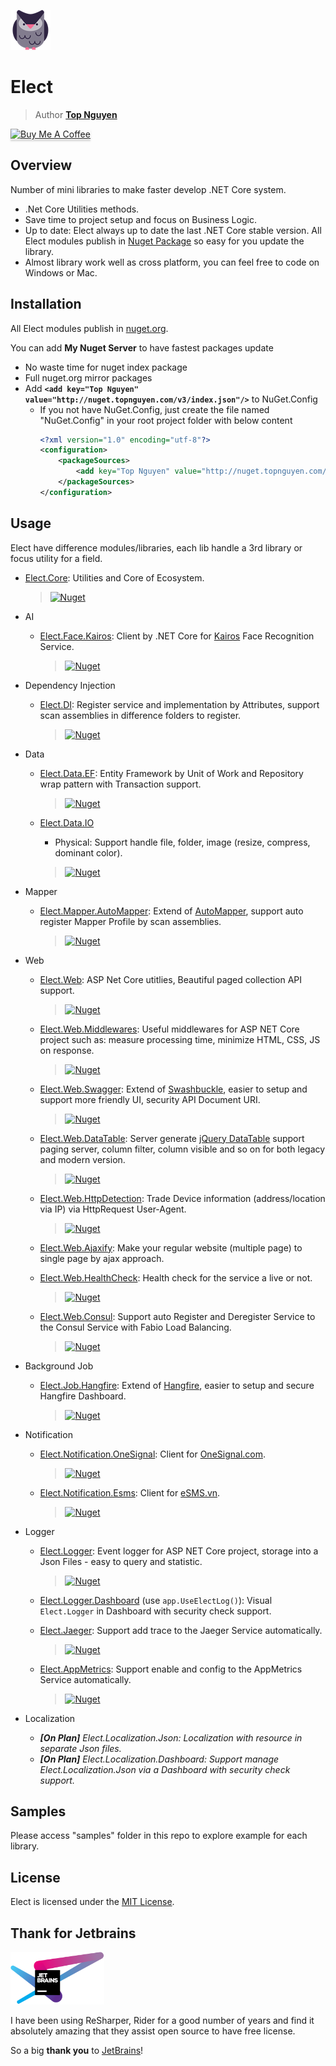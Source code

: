 ![Logo](Logo.png)
# Elect
> Author [**Top Nguyen**](http://topnguyen.com)

<a href="https://www.buymeacoffee.com/topnguyen" target="_blank"><img src="https://www.buymeacoffee.com/assets/img/custom_images/orange_img.png" alt="Buy Me A Coffee" style="height: 41px !important;width: 174px !important;box-shadow: 0px 3px 2px 0px rgba(190, 190, 190, 0.5) !important;-webkit-box-shadow: 0px 3px 2px 0px rgba(190, 190, 190, 0.5) !important;" ></a>

## Overview

Number of mini libraries to make faster develop .NET Core system.

- .Net Core Utilities methods.
- Save time to project setup and focus on Business Logic.
- Up to date: Elect always up to date the last .NET Core stable version. All Elect modules publish in [Nuget Package](https://www.nuget.org/packages?q=TopNguyen) so easy for you update the library.
- Almost library work well as cross platform, you can feel free to code on Windows or Mac.

## Installation

All Elect modules publish in [nuget.org](https://www.nuget.org/packages?q=TopNguyen).

You can add **My Nuget Server** to have fastest packages update 
 - No waste time for nuget index package
 - Full nuget.org mirror packages
 - Add **`<add key="Top Nguyen" value="http://nuget.topnguyen.com/v3/index.json"/>`** to NuGet.Config
    + If you not have NuGet.Config, just create the file named "NuGet.Config" in your root project folder with below content 
        ```xml
        <?xml version="1.0" encoding="utf-8"?>
        <configuration>
            <packageSources>
                <add key="Top Nguyen" value="http://nuget.topnguyen.com/v3/index.json"/>
            </packageSources>
        </configuration>
         ```
## Usage

Elect have difference modules/libraries, each lib handle a 3rd library or focus utility for a field.

- [Elect.Core](src/Elect.Core/README.md): Utilities and Core of Ecosystem.
    > [![Nuget](https://buildstats.info/nuget/Elect.Core)](https://www.nuget.org/packages/Elect.Core/)

- AI
    + [Elect.Face.Kairos](src/AI/Elect.Face.Kairos/README.md): Client by .NET Core for [Kairos](https://kairos.com) Face Recognition Service.
        > [![Nuget](https://buildstats.info/nuget/Elect.Face.Kairos)](https://www.nuget.org/packages/Elect.Face.Kairos/)

- Dependency Injection
    + [Elect.DI](src/DI/Elect.DI/README.md): Register service and implementation by Attributes, support scan assemblies in difference folders to register.
        > [![Nuget](https://buildstats.info/nuget/Elect.DI)](https://www.nuget.org/packages/Elect.DI/)

- Data
    + [Elect.Data.EF](src/Data/Elect.Data.EF/README.md): Entity Framework by Unit of Work and Repository wrap pattern with Transaction support.
        > [![Nuget](https://buildstats.info/nuget/Elect.Data.EF)](https://www.nuget.org/packages/Elect.Data.EF/)
        
    + [Elect.Data.IO](src/Data/Elect.Data.IO/README.md) 
        * Physical: Support handle file, folder, image (resize, compress, dominant color).
        > [![Nuget](https://buildstats.info/nuget/Elect.Data.IO)](https://www.nuget.org/packages/Elect.Data.IO/)

- Mapper
    + [Elect.Mapper.AutoMapper](src/Mapper/Elect.Mapper.AutoMapper/README.md): Extend of [AutoMapper](https://github.com/AutoMapper/AutoMapper), support auto register Mapper Profile by scan assemblies.
        > [![Nuget](https://buildstats.info/nuget/Elect.Mapper.AutoMapper)](https://www.nuget.org/packages/Elect.Mapper.AutoMapper/)

- Web
    + [Elect.Web](src/Web/Elect.Web/README.md): ASP Net Core utitlies, Beautiful paged collection API support.
        > [![Nuget](https://buildstats.info/nuget/Elect.Web)](https://www.nuget.org/packages/Elect.Web/)
            
    + [Elect.Web.Middlewares](src/Web/Elect.Web.Middlewares/README.md): Useful middlewares for ASP NET Core project such as: measure processing time, minimize HTML, CSS, JS on response.
        > [![Nuget](https://buildstats.info/nuget/Elect.Web.Middlewares)](https://www.nuget.org/packages/Elect.Web.Middlewares/)

    + [Elect.Web.Swagger](src/Web/Elect.Web.Swagger/README.md): Extend of [Swashbuckle](https://github.com/domaindrivendev/Swashbuckle.AspNetCore), easier to setup and support more friendly UI, security API Document URI.
        > [![Nuget](https://buildstats.info/nuget/Elect.Web.Swagger)](https://www.nuget.org/packages/Elect.Web.Swagger/)
        
    + [Elect.Web.DataTable](src/Web/Elect.Web.DataTable/README.md): Server generate [jQuery DataTable](https://datatables.net/) support paging server, column filter, column visible and so on for both legacy and modern version.
        > [![Nuget](https://buildstats.info/nuget/Elect.Web.DataTable)](https://www.nuget.org/packages/Elect.Web.DataTable/)
        
    + [Elect.Web.HttpDetection](src/Web/Elect.Web.HttpDetection/README.md): Trade Device information (address/location via IP) via HttpRequest User-Agent.
        > [![Nuget](https://buildstats.info/nuget/Elect.Web.HttpDetection)](https://www.nuget.org/packages/Elect.Web.HttpDetection/)
        
    + [Elect.Web.Ajaxify](src/Web/Elect.Web.Ajaxify/README.md): Make your regular website (multiple page) to single page by ajax approach.
    
    + [Elect.Web.HealthCheck](src/Web/Elect.Web.HealthCheck/README.md): Health check for the service a live or not.
        > [![Nuget](https://buildstats.info/nuget/Elect.Web.HealthCheck)](https://www.nuget.org/packages/Elect.Web.HealthCheck/)

    + [Elect.Web.Consul](src/Web/Elect.Web.Consul/README.md): Support auto Register and Deregister Service to the Consul Service with Fabio Load Balancing.
        > [![Nuget](https://buildstats.info/nuget/Elect.Web.Consul)](https://www.nuget.org/packages/Elect.Web.Consul/)
        
- Background Job
    + [Elect.Job.Hangfire](src/Job/Elect.Job.Hangfire/README.md): Extend of [Hangfire](https://github.com/HangfireIO/Hangfire), easier to setup and secure Hangfire Dashboard.
        > [![Nuget](https://buildstats.info/nuget/Elect.Job.Hangfire)](https://www.nuget.org/packages/Elect.Job.Hangfire/)
        
- Notification
    + [Elect.Notification.OneSignal](src/Notification/Elect.Notification.OneSignal/README.md): Client for [OneSignal.com](http://OneSignal.com).
        > [![Nuget](https://buildstats.info/nuget/Elect.Notification.OneSignal)](https://www.nuget.org/packages/Elect.Notification.OneSignal/)
        
    + [Elect.Notification.Esms](src/Notification/Elect.Notification.Esms/README.md): Client for [eSMS.vn](http://eSMS.vn).
        > [![Nuget](https://buildstats.info/nuget/Elect.Notification.Esms)](https://www.nuget.org/packages/Elect.Notification.Esms/)

- Logger
    + [Elect.Logger](src/Logger/Elect.Logger/README.md): Event logger for ASP NET Core project, storage into a Json Files - easy to query and statistic.
        > [![Nuget](https://buildstats.info/nuget/Elect.Logger)](https://www.nuget.org/packages/Elect.Logger/)

    + [Elect.Logger.Dashboard](src/Logger/Elect.Logger/README.md) (use `app.UseElectLog()`): Visual `Elect.Logger` in Dashboard with security check support.
                
    + [Elect.Jaeger](src/Logger/Elect.Jaeger/README.md): Support add trace to the Jaeger Service automatically.
        > [![Nuget](https://buildstats.info/nuget/Elect.Jaeger)](https://www.nuget.org/packages/Elect.Jaeger/)
        
    + [Elect.AppMetrics](src/Logger/Elect.AppMetrics/README.md): Support enable and config to the AppMetrics Service automatically.
        > [![Nuget](https://buildstats.info/nuget/Elect.AppMetrics)](https://www.nuget.org/packages/Elect.AppMetrics/)

- Localization
    + ***[On Plan]** Elect.Localization.Json: Localization with resource in separate Json files.*
    + ***[On Plan]** Elect.Localization.Dashboard: Support manage Elect.Localization.Json via a Dashboard with security check support.*

## Samples

Please access "samples" folder in this repo to explore example for each library.

## License
Elect is licensed under the [MIT License](LICENSE).

## Thank for Jetbrains

<img src="jetbrains-variant-4.png" width="150" alt="JetBrains Logo" />

I have been using ReSharper, Rider for a good number of years and find it absolutely amazing that they assist open source to have free license.

So a big **thank you** to [JetBrains](https://www.jetbrains.com/?from=Elect)!
